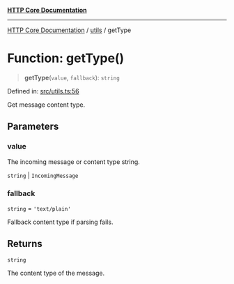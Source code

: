 [**HTTP Core Documentation**](../../README.md)

***

[HTTP Core Documentation](../../README.md) / [utils](../README.md) / getType

# Function: getType()

> **getType**(`value`, `fallback`): `string`

Defined in: [src/utils.ts:56](https://github.com/stonemjs/http-core/blob/38177eda1505fdb30323b11ec31ef2a0f0840267/src/utils.ts#L56)

Get message content type.

## Parameters

### value

The incoming message or content type string.

`string` | `IncomingMessage`

### fallback

`string` = `'text/plain'`

Fallback content type if parsing fails.

## Returns

`string`

The content type of the message.
